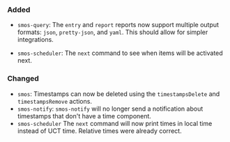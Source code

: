 ### Added

- `smos-query`:
  The `entry` and `report` reports now support multiple output formats: `json`, `pretty-json`, and `yaml`.
  This should allow for simpler integrations.

- `smos-scheduler`:
  The `next` command to see when items will be activated next.

### Changed

- `smos`:
  Timestamps can now be deleted using the `timestampsDelete` and `timestampsRemove` actions.
- `smos-notify`:
  `smos-notify` will no longer send a notification about timestamps that don't have a time component.
- `smos-scheduler`
  The `next` command will now print times in local time instead of UCT time. Relative times were already correct.
